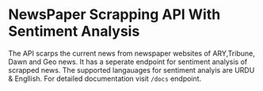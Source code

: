 # NewsPaper Scrapping API With Sentiment Analysis
The API scarps the current news from newspaper websites of ARY,Tribune, Dawn and Geo news. It has a seperate endpoint for sentiment analysis of scrapped news. The supported langauages for sentiment analyis are URDU & Engllish.
For detailed documentation visit `/docs` endpoint.
